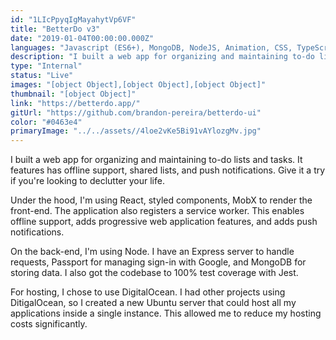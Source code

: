```yaml
---
id: "1LIcPpyqIgMayahytVp6VF"
title: "BetterDo v3"
date: "2019-01-04T00:00:00.000Z"
languages: "Javascript (ES6+), MongoDB, NodeJS, Animation, CSS, TypeScript, React"
description: "I built a web app for organizing and maintaining to-do lists and tasks.  It features has offline support, shared lists, and push notifications. Give it a try if you're looking to declutter your life."
type: "Internal"
status: "Live"
images: "[object Object],[object Object],[object Object]"
thumbnail: "[object Object]"
link: "https://betterdo.app/"
gitUrl: "https://github.com/brandon-pereira/betterdo-ui"
color: "#0463e4"
primaryImage: "../../assets//4loe2vKe5Bi91vAYlozgMv.jpg"
---
```

I built a web app for organizing and maintaining to-do lists and tasks.  It features has offline support, shared lists, and push notifications. Give it a try if you're looking to declutter your life.

Under the hood, I'm using React, styled components, MobX to render the front-end. The application also registers a service worker. This enables offline support, adds progressive web application features,  and adds push notifications.

On the back-end, I'm using Node. I have an Express server to handle requests, Passport for managing sign-in with Google, and MongoDB for storing data. I also got the codebase to 100% test coverage with Jest.

For hosting, I chose to use DigitalOcean. I had other projects using DitigalOcean, so I created a new Ubuntu server that could host all my applications inside a single instance. This allowed me to reduce my hosting costs significantly.
